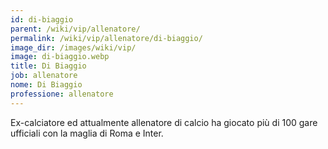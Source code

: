 ```yaml
---
id: di-biaggio
parent: /wiki/vip/allenatore/
permalink: /wiki/vip/allenatore/di-biaggio/
image_dir: /images/wiki/vip/
image: di-biaggio.webp
title: Di Biaggio
job: allenatore
nome: Di Biaggio
professione: allenatore
---
```

Ex-calciatore ed attualmente allenatore di calcio ha giocato più di 100 gare ufficiali con la maglia di Roma e Inter. 